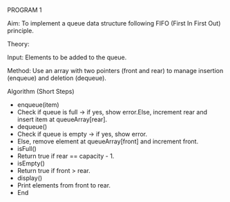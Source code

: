 PROGRAM 1

Aim: To implement a queue data structure following FIFO (First In First Out) principle.

Theory:

Input: Elements to be added to the queue.

Method: Use an array with two pointers (front and rear) to manage insertion (enqueue) and deletion (dequeue).

Algorithm (Short Steps)

- enqueue(item)
- Check if queue is full → if yes, show error.Else, increment rear and insert item at queueArray[rear].
- dequeue()
- Check if queue is empty → if yes, show error.
- Else, remove element at queueArray[front] and increment front.
- isFull()
- Return true if rear == capacity - 1.
- isEmpty()
- Return true if front > rear.
- display()
- Print elements from front to rear.
- End
